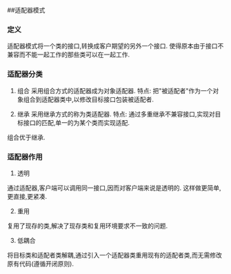 ##适配器模式

### 定义
  适配器模式将一个类的接口,转换成客户期望的另外一个接口.
  使得原本由于接口不兼容而不能一起工作的那些类可以在一起工作.
    
### 适配器分类
1. 组合
  采用组合方式的适配器成为对象适配器.
  特点: 把"被适配者"作为一个对象组合到适配器类中,以修改目标接口包装被适配者.

2. 继承
  采用继承方式的称为类适配器.
  特点: 通过多重继承不兼容接口,实现对目标接口的匹配,单一的为某个类而实现适配.

组合优于继承.

### 适配器作用
1. 透明
>  
  通过适配器,客户端可以调用同一接口,因而对客户端来说是透明的.
  这样做更简单,更直接,更紧凑.
  
2. 重用
>  
  复用了现存的类,解决了现存类和复用环境要求不一致的问题.
  
3. 低耦合
>  
  将目标类和适配者类解耦,通过引入一个适配器类重用现有的适配者类,而无需修改原有代码(遵循开闭原则).          
